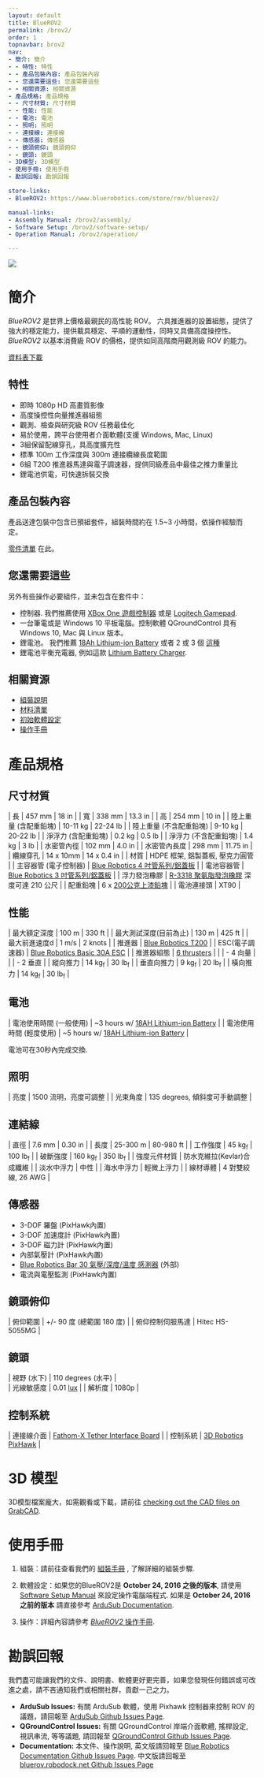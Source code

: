 ```yaml
---
layout: default
title: BlueROV2
permalink: /brov2/
order: 1
topnavbar: brov2
nav:
- 簡介: 簡介
- - 特性: 特性
- - 產品包裝內容: 產品包裝內容
- - 您還需要這些: 您還需要這些
- - 相關資源: 相關資源
- 產品規格: 產品規格
- - 尺寸材質: 尺寸材質
- - 性能: 性能
- - 電池: 電池
- - 照明: 照明
- - 連接線: 連接線
- - 傳感器: 傳感器
- - 鏡頭俯仰: 鏡頭俯仰
- - 鏡頭: 鏡頭
- 3D模型: 3D模型
- 使用手冊: 使用手冊
- 勘誤回報: 勘誤回報

store-links:
- BlueROV2: https://www.bluerobotics.com/store/rov/bluerov2/

manual-links:
- Assembly Manual: /brov2/assembly/
- Software Setup: /brov2/software-setup/
- Operation Manual: /brov2/operation/

---
```


<img src="/brov2/cad/BlueROV2-Honaunau-6.png" class="img-responsive img-center" style="max-width:800px" />

# 簡介

_BlueROV2_ 是世界上價格最親民的高性能 ROV。 六具推進器的設置組態，提供了強大的穩定能力，提供載具穩定、平順的運動性，同時又具備高度操控性。_BlueROV2_ 以基本消費級 ROV 的價格，提供如同高階商用觀測級 ROV 的能力。

<a href="http://bluerobotics.com/downloads/bluerov2.pdf" alt="BlueROV2 Datasheet"><i class="fa fa-download" aria-hidden="true"></i> 資料表下載 </a>

## 特性

- 即時 1080p HD 高畫質影像
- 高度操控性向量推進器組態
- 觀測、檢查與研究級 ROV 任務最佳化
- 易於使用，跨平台使用者介面軟體(支援 Windows, Mac, Linux)
- 3組保留配線穿孔，具高度擴充性
- 標準 100m 工作深度與 300m 連接纜線長度範圍
- 6組 T200 推進器馬達與電子調速器，提供同級產品中最佳之推力重量比
- 鋰電池供電，可快速拆裝交換

## 產品包裝內容

產品送達包裝中包含已預組套件，組裝時間約在 1.5~3 小時間，依操作經驗而定。

[零件清單](/brov2/assembly/#套件內容) 在此。

## 您還需要這些

另外有些操作必要組件，並未包含在套件中：

 - 控制器. 我們推薦使用 [XBox One 遊戲控制器](https://www.microsoft.com/en-us/store/d/xbox-wireless-controller/8vcw8gln9vrf/ljvk?cid=msft_web_collection&activetab=pivot%3atechspecstab) 或是 [Logitech Gamepad](http://gaming.logitech.com/en-us/product/f310-gamepad).
 - 一台筆電或是 Windows 10 平板電腦。控制軟體 QGroundControl 具有 Windows 10, Mac 與 Linux 版本。
 - 鋰電池。 我們推薦 [18Ah Lithium-ion Battery](http://www.bluerobotics.com/store/electronics/batteries/battery-li-4s-18ah-r1/) 或者 2 或 3 個 [這種](http://www.hobbyking.com/hobbyking/store/uh_viewItem.asp?idProduct=56844)
 - 鋰電池平衡充電器, 例如這款 [Lithium Battery Charger](http://www.bluerobotics.com/store/electronics/batteries/lithium-battery-charger/).  

## 相關資源

 - [組裝說明](/brov2/assembly/)
 - [材料清單](/brov2/assembly/#套件內容)
 - [初始軟體設定](/brov2/software-setup)
 - [操作手冊](/brov2/operation)

# 產品規格

## 尺寸材質 

| 長         | 457 mm           | 18 in          |
| 寬         | 338 mm           | 13.3 in        |
| 高         | 254 mm           | 10 in          |
| 陸上重量 (含配重鉛塊)         | 10-11 kg       | 22-24 lb        |
| 陸上重量 (不含配重鉛塊)       | 9-10 kg        | 20-22 lb        |
| 淨浮力 (含配重鉛塊)           | 0.2 kg         | 0.5 lb          |
| 淨浮力 (不含配重鉛塊)         | 1.4 kg         | 3 lb       	   |
| 水密管內徑    | 102 mm        | 4.0 in         |
| 水密管內長度  | 298 mm        | 11.75 in       |
| 纜線穿孔      | 14 x 10mm     | 14 x 0.4 in    |
| 材質      | HDPE 框架, 鋁製蓋板, 壓克力圓管 |
| 主容器管 (電子控制器)      | [Blue Robotics 4 吋管系列/鋁蓋板](http://docs.bluerobotics.com/watertight-enclosures/#specifications-4-series)        |
| 電池容器管                 | [Blue Robotics 3 吋管系列/鋁蓋板](http://docs.bluerobotics.com/watertight-enclosures/#specifications-3-series)        |
| 浮力發泡橡膠               | [R-3318 聚氨脂發泡橡膠](https://www.bluerobotics.com/store/parts/float-r1/) 深度可達 210 公尺              |
| 配重鉛塊            | 6 x [200公克上漆鉛塊](https://www.bluerobotics.com/store/parts/ballast-200g-r1/)                             |
| 電池連接頭		  | XT90                       |

## 性能 

| 最大額定深度                   | 100 m         | 330 ft        |
| 最大測試深度(目前為止)          | 130 m         | 425 ft        |
| 最大前進速度d                  | 1 m/s         | 2 knots       |
| 推進器                        | [Blue Robotics T200](http://docs.bluerobotics.com/thrusters/t200/)            |
| ESC(電子調速器)                                    | [Blue Robotics Basic 30A ESC](http://docs.bluerobotics.com/besc/)   |
| 推進器組態                 | [6 thrusters](http://ardusub.com/images/vectored-frame.png)                   |
|                                        | - 4 向量             | 
|                                        | - 2 垂直             | 
| 縱向推力                | 14 kg<sub>f</sub>      | 30 lb<sub>f</sub>     |
| 垂直向推力              | 9 kg<sub>f</sub>       | 20 lb<sub>f</sub>     |
| 橫向推力                | 14 kg<sub>f</sub>      | 30 lb<sub>f</sub>     |

## 電池

| 電池使用時間 (一般使用)              | ~3 hours w/ [18AH Lithium-ion Battery](http://www.bluerobotics.com/store/electronics/batteries/battery-li-4s-18ah-r1/) |
| 電池使用時間 (輕度使用)              | ~5 hours w/ [18AH Lithium-ion Battery](http://www.bluerobotics.com/store/electronics/batteries/battery-li-4s-18ah-r1/) |

電池可在30秒內完成交換.

## 照明

| 亮度       | 1500 流明，亮度可調整            |
| 光束角度   | 135 degrees, 傾斜度可手動調整    |

## 連結線

| 直徑 | 7.6 mm | 0.30 in |
| 長度 | 25-300 m | 80-980 ft |
| 工作強度 | 45 kg<sub>f</sub> | 100 lb<sub>f</sub> |
| 破斷強度 | 160 kg<sub>f</sub> | 350 lb<sub>f</sub> |
| 強度元件材質 | 防水克維拉(Kevlar)合成纖維 |
| 淡水中浮力 | 中性 |
| 海水中浮力 | 輕微上浮力 |
| 線材導體 | 4 對雙絞線, 26 AWG |

## 傳感器

- 3-DOF 羅盤 (PixHawk內置)
- 3-DOF 加速度計 (PixHawk內置)
- 3-DOF 磁力計 (PixHawk內置)
- 內部氣壓計 (PixHawk內置)
- [Blue Robotics Bar 30 氣壓/深度/溫度 感測器](http://docs.bluerobotics.com/bar30/) (外部) 
- 電流與電壓監測 (PixHawk內置)

## 鏡頭俯仰
					   
| 俯仰範圍            | +/- 90 度 (總範圍 180 度)   | 
| 俯仰控制伺服馬達     | Hitec HS-5055MG           |

## 鏡頭

| 視野 (水下) | 110 degrees (水平)  |                                                      
| 光線敏感度  | 0.01 [lux](https://en.wikipedia.org/wiki/Lux#Illuminance)  |
| 解析度     | 1080p       |

## 控制系統

| 連接線介面     	| [Fathom-X Tether Interface Board](http://docs.bluerobotics.com/fathom-x/)                |
| 控制系統		| [3D Robotics PixHawk](https://www.bluerobotics.com/store/electronics/pixhawk-r1/)         |


# 3D 模型

3D模型檔案龐大，如需觀看或下載，請前往 [checking out the CAD files on GrabCAD](https://grabcad.com/library/bluerov2-1).

# 使用手冊

1. 組裝：請前往查看我們的 [組裝手冊](/brov2/assembly) , 了解詳細的組裝步驟.

2. 軟體設定：如果您的BlueROV2是 **October 24, 2016 之後的版本**, 請使用 [Software Setup Manual](/brov2/software-setup/) 來設定操作電腦端程式. 如果是 **October 24, 2016 之前的版本** 請直接參考 [ArduSub Documentation](http://ardusub.com/introduction/#overview).

3. 操作：詳細內容請參考 [_BlueROV2_ 操作手冊](/brov2/operation).

# 勘誤回報

我們盡可能讓我們的文件、說明書、軟體更好更完善，如果您發現任何錯誤或可改進之處，請不吝通知我們或相關社群，貢獻一己之力。

- **ArduSub Issues:** 有關 ArduSub 軟體，使用 Pixhawk 控制器來控制 ROV 的議題，請回報至 [ArduSub Github Issues Page](https://github.com/bluerobotics/ardusub/issues). 
- **QGroundControl Issues:** 有關 QGroundControl 岸端介面軟體, 搖桿設定, 視訊串流, 等等議題, 請回報至 [QGroundControl Github Issues Page](https://github.com/mavlink/qgroundcontrol/issues).
- **Documentation:** 本文件、操作說明, 英文版請回報至 [Blue Robotics Documentation Github Issues Page](https://github.com/bluerobotics/bluerobotics.github.io/issues). 中文版請回報至 [bluerov.robodock.net Github Issues Page](http://github.com/robodock/bluerov/issues)
